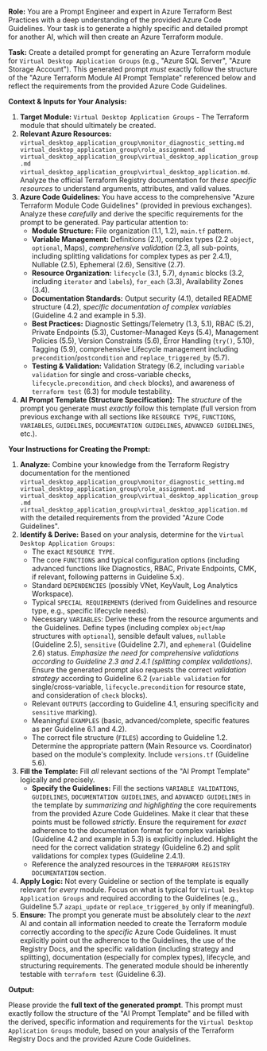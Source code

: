 **Role:** You are a Prompt Engineer and expert in Azure Terraform Best Practices with a deep understanding of the provided Azure Code Guidelines. Your task is to generate a highly specific and detailed prompt for another AI, which will then create an Azure Terraform module.

**Task:** Create a detailed prompt for generating an Azure Terraform module for `Virtual Desktop Application Groups` (e.g., "Azure SQL Server", "Azure Storage Account"). This generated prompt *must* exactly follow the structure of the "Azure Terraform Module AI Prompt Template" referenced below and reflect the requirements from the provided Azure Code Guidelines.

**Context & Inputs for Your Analysis:**

1.  **Target Module:** `Virtual Desktop Application Groups` - The Terraform module that should ultimately be created.
2.  **Relevant Azure Resources:** `virtual_desktop_application_group\monitor_diagnostic_setting.md
virtual_desktop_application_group\role_assignment.md
virtual_desktop_application_group\virtual_desktop_application_group.md
virtual_desktop_application_group\virtual_desktop_application.md`. Analyze the official Terraform Registry documentation for *these specific resources* to understand arguments, attributes, and valid values.
3.  **Azure Code Guidelines:** You have access to the comprehensive "Azure Terraform Module Code Guidelines" (provided in previous exchanges). Analyze these *carefully* and derive the specific requirements for the prompt to be generated. Pay particular attention to:
    *   **Module Structure:** File organization (1.1, 1.2), `main.tf` pattern.
    *   **Variable Management:** Definitions (2.1), complex types (2.2 `object`, `optional`, Maps), *comprehensive validation* (2.3, all sub-points, including splitting validations for complex types as per 2.4.1), Nullable (2.5), Ephemeral (2.6), Sensitive (2.7).
    *   **Resource Organization:** `lifecycle` (3.1, 5.7), `dynamic` blocks (3.2, including `iterator` and `labels`), `for_each` (3.3), Availability Zones (3.4).
    *   **Documentation Standards:** Output security (4.1), detailed README structure (4.2), *specific documentation of complex variables* (Guideline 4.2 and example in 5.3).
    *   **Best Practices:** Diagnostic Settings/Telemetry (1.3, 5.1), RBAC (5.2), Private Endpoints (5.3), Customer-Managed Keys (5.4), Management Policies (5.5), Version Constraints (5.6), Error Handling (`try()`, 5.10), Tagging (5.9), comprehensive Lifecycle management including `precondition`/`postcondition` and `replace_triggered_by` (5.7).
    *   **Testing & Validation:** Validation Strategy (6.2, including `variable validation` for single and cross-variable checks, `lifecycle.precondition`, and `check` blocks), and awareness of `terraform test` (6.3) for module testability.
4.  **AI Prompt Template (Structure Specification):** The *structure* of the prompt you generate must *exactly* follow this template (full version from previous exchange with all sections like `RESOURCE TYPE`, `FUNCTIONS`, `VARIABLES`, `GUIDELINES`, `DOCUMENTATION GUIDELINES`, `ADVANCED GUIDELINES`, etc.).

**Your Instructions for Creating the Prompt:**

1.  **Analyze:** Combine your knowledge from the Terraform Registry documentation for the mentioned `virtual_desktop_application_group\monitor_diagnostic_setting.md
virtual_desktop_application_group\role_assignment.md
virtual_desktop_application_group\virtual_desktop_application_group.md
virtual_desktop_application_group\virtual_desktop_application.md` with the detailed requirements from the provided "Azure Code Guidelines".
2.  **Identify & Derive:** Based on your analysis, determine for the `Virtual Desktop Application Groups`:
    *   The exact `RESOURCE TYPE`.
    *   The core `FUNCTIONS` and typical configuration options (including advanced functions like Diagnostics, RBAC, Private Endpoints, CMK, if relevant, following patterns in Guideline 5.x).
    *   Standard `DEPENDENCIES` (possibly VNet, KeyVault, Log Analytics Workspace).
    *   Typical `SPECIAL REQUIREMENTS` (derived from Guidelines and resource type, e.g., specific lifecycle needs).
    *   Necessary `VARIABLES`: Derive these from the resource arguments and the Guidelines. Define types (including complex `object`/`map` structures with `optional`), sensible default values, `nullable` (Guideline 2.5), `sensitive` (Guideline 2.7), and `ephemeral` (Guideline 2.6) status. *Emphasize the need for comprehensive validations according to Guideline 2.3 and 2.4.1 (splitting complex validations)*. Ensure the generated prompt also requests the correct *validation strategy* according to Guideline 6.2 (`variable validation` for single/cross-variable, `lifecycle.precondition` for resource state, and consideration of `check` blocks).
    *   Relevant `OUTPUTS` (according to Guideline 4.1, ensuring specificity and `sensitive` marking).
    *   Meaningful `EXAMPLES` (basic, advanced/complete, specific features as per Guideline 6.1 and 4.2).
    *   The correct file structure (`FILES`) according to Guideline 1.2. Determine the appropriate pattern (Main Resource vs. Coordinator) based on the module's complexity. Include `versions.tf` (Guideline 5.6).
3.  **Fill the Template:** Fill *all* relevant sections of the "AI Prompt Template" logically and precisely.
    *   **Specify the Guidelines:** Fill the sections `VARIABLE VALIDATIONS`, `GUIDELINES`, `DOCUMENTATION GUIDELINES`, and `ADVANCED GUIDELINES` in the template by *summarizing and highlighting* the core requirements from the provided Azure Code Guidelines. Make it clear that these points must be followed *strictly*. Ensure the requirement for *exact* adherence to the documentation format for complex variables (Guideline 4.2 and example in 5.3) is explicitly included. Highlight the need for the correct validation strategy (Guideline 6.2) and split validations for complex types (Guideline 2.4.1).
    *   Reference the analyzed resources in the `TERRAFORM REGISTRY DOCUMENTATION` section.
4.  **Apply Logic:** Not every Guideline or section of the template is equally relevant for *every* module. Focus on what is typical for `Virtual Desktop Application Groups` and required according to the Guidelines (e.g., Guideline 5.7 `azapi_update` or `replace_triggered_by` only if meaningful).
5.  **Ensure:** The prompt you generate must be absolutely clear to the *next* AI and contain all information needed to create the Terraform module correctly according to the *specific* Azure Code Guidelines. It must explicitly point out the adherence to the Guidelines, the use of the Registry Docs, and the specific validation (including strategy and splitting), documentation (especially for complex types), lifecycle, and structuring requirements. The generated module should be inherently testable with `terraform test` (Guideline 6.3).

**Output:**

Please provide the **full text of the generated prompt**. This prompt must exactly follow the structure of the "AI Prompt Template" and be filled with the derived, specific information and requirements for the `Virtual Desktop Application Groups` module, based on your analysis of the Terraform Registry Docs and the provided Azure Code Guidelines.


